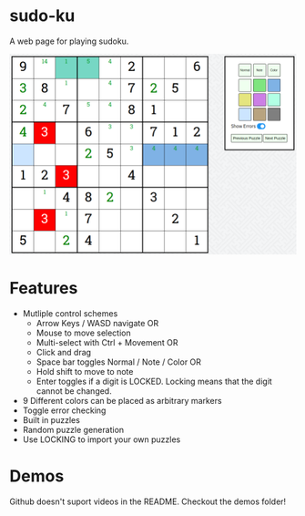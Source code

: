 # sudo-ku
A web page for playing sudoku.

![Snapshot of Some Features](demos/img-1.png)

# Features
 - Mutliple control schemes
     - Arrow Keys / WASD navigate OR
     - Mouse to move selection 
     - Multi-select with Ctrl + Movement OR
     - Click and drag
     - Space bar toggles Normal / Note / Color OR
     - Hold shift to move to note
     - Enter toggles if a digit is LOCKED. Locking means that the digit cannot be changed.
 - 9 Different colors can be placed as arbitrary markers
 - Toggle error checking
 - Built in puzzles
 - Random puzzle generation
 - Use LOCKING to import your own puzzles

# Demos
Github doesn't suport videos in the README. Checkout the demos folder!

